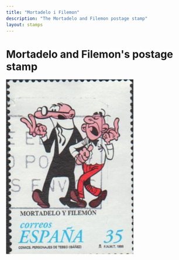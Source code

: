 ```yaml
---
title: "Mortadelo i Filemon"
description: "The Mortadelo and Filemon postage stamp"
layout: stamps
---
```


# Mortadelo and Filemon's postage stamp

![_config.yml](/images/mortadelofilemon.jpg)
